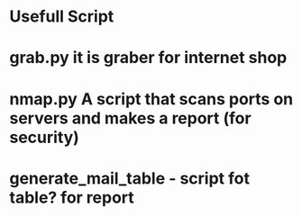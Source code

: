 # Usefull Script
# grab.py it is graber for internet shop
# nmap.py A script that scans ports on servers and makes a report (for security)
# generate_mail_table - script fot table? for report
